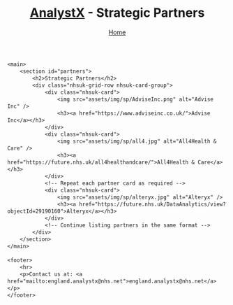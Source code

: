 <!DOCTYPE html>
<html lang="en">

<head>
    <meta charset="UTF-8">
    <meta name="viewport" content="width=device-width, initial-scale=1.0">
    <title>AnalystX - Strategic Partners</title>
    <link rel="stylesheet" href="styles.css">
</head>

<body>
    <header>
        <h1><a href="https://analystx.net">AnalystX</a> - Strategic Partners</h1>
        <nav>
            <a href="index.html">Home</a>
        </nav>
    </header>

    <main>
        <section id="partners">
            <h2>Strategic Partners</h2>
            <div class="nhsuk-grid-row nhsuk-card-group">
                <div class="nhsuk-card">
                    <img src="assets/img/sp/AdviseInc.png" alt="Advise Inc" />
                    <h3><a href="https://www.adviseinc.co.uk/">Advise Inc</a></h3>
                </div>
                <div class="nhsuk-card">
                    <img src="assets/img/sp/all4.jpg" alt="All4Health & Care" />
                    <h3><a href="https://future.nhs.uk/all4healthandcare/">All4Health & Care</a></h3>
                </div>
                <!-- Repeat each partner card as required -->
                <div class="nhsuk-card">
                    <img src="assets/img/sp/alteryx.jpg" alt="Alteryx" />
                    <h3><a href="https://future.nhs.uk/DataAnalytics/view?objectId=29190160">Alteryx</a></h3>
                </div>
                <!-- Continue listing partners in the same format -->
            </div>
        </section>
    </main>

    <footer>
        <hr>
        <p>Contact us at: <a href="mailto:england.analystx@nhs.net">england.analystx@nhs.net</a></p>
    </footer>
</body>

</html>
